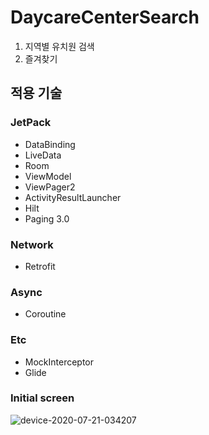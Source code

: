 # DaycareCenterSearch
1. 지역별 유치원 검색
2. 즐겨찾기

## 적용 기술
### JetPack

* DataBinding
* LiveData
* Room
* ViewModel
* ViewPager2
* ActivityResultLauncher
* Hilt
* Paging 3.0

### Network

* Retrofit


### Async

* Coroutine


### Etc

* MockInterceptor
* Glide

### Initial screen
![device-2020-07-21-034207](https://user-images.githubusercontent.com/7857824/87974061-70bd8e00-cb04-11ea-9037-cf774c6b8ad5.gif)